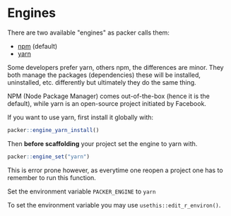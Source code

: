 # Engines

There are two available "engines" as packer calls them:

- [npm](https://www.npmjs.com/) (default)
- [yarn](https://yarnpkg.com/)

Some developers prefer yarn, others npm, the differences 
are minor. They both manage the packages (dependencies)
these will be installed, uninstalled, etc. differently
but ultimately they do the same thing.

NPM (Node Package Manager) comes out-of-the-box (hence it is
the default), while yarn is an open-source project initiated
by Facebook.

If you want to use yarn, first install it globally with:

```r
packer::engine_yarn_install()
```

Then __before scaffolding__ your project set the engine to 
yarn with.

```r
packer::engine_set("yarn")
```

This is error prone however, as everytime one reopen a project
one has to remember to run this function.

<Note type = "tip">
Set the environment variable <code>PACKER_ENGINE</code> to 
<code>yarn</code>
</Note>

To set the environment variable you may use 
`usethis::edit_r_environ()`.
